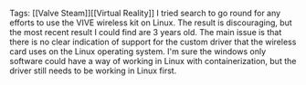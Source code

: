 
Tags: [[Valve Steam]][[Virtual Reality]]
I tried search to go round for any efforts to use the VIVE wireless kit on Linux.
The result is discouraging, but the most recent result I could find are 3 years old.
The main issue is that there is no clear indication of support for the custom driver that the wireless card uses on the Linux operating system.
I'm sure the windows only software could have a way of working in Linux with containerization, but the driver still needs to be working in Linux first.